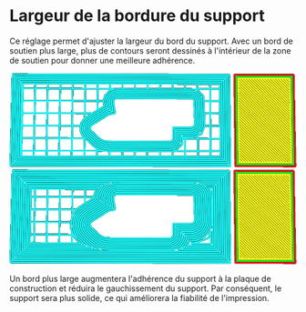 Largeur de la bordure du support
====
Ce réglage permet d'ajuster la largeur du bord du support. Avec un bord de soutien plus large, plus de contours seront dessinés à l'intérieur de la zone de soutien pour donner une meilleure adhérence.

![2mm de largeur](../../../articles/images/support_brim_2mm.png)
![4mm de largeur](../../../articles/images/support_brim_4mm.png)

Un bord plus large augmentera l'adhérence du support à la plaque de construction et réduira le gauchissement du support. Par conséquent, le support sera plus solide, ce qui améliorera la fiabilité de l'impression.
